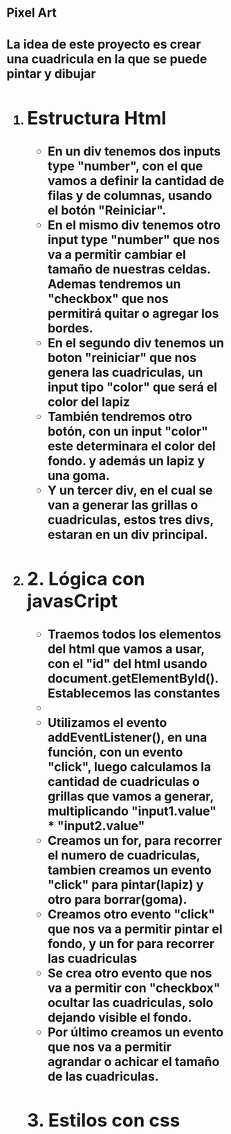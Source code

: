 <h1>Pixel Art<h1>
<p>La idea de este proyecto es crear una cuadricula en la que se puede pintar y dibujar</p>
<ol>
<li><h2>Estructura Html</h2></li>
<ul>
<li>En un div tenemos dos inputs type "number", con el que vamos a definir la cantidad de filas y de columnas, usando el botón "Reiniciar".</li>
<li>En el mismo div tenemos otro input type "number" que nos va a permitir cambiar el tamaño de nuestras celdas. Ademas tendremos un "checkbox" que nos permitirá quitar o agregar los bordes.</li>
<li>En el segundo div tenemos un boton "reiniciar" que nos genera las cuadriculas, un input tipo "color" que será el color del lapiz</li>
<li>También tendremos otro botón, con un input "color" este determinara el color del fondo. y además un lapiz y una goma.</li>
<li>Y un tercer div, en el cual se van a generar las grillas o cuadriculas, estos tres divs, estaran en un div principal.</li>
</ul>

<li><h2>2. Lógica con javasCript</h2></li>
<ul>
<li>Traemos todos los elementos del html que vamos a usar, con el "id" del html usando document.getElementById(). Establecemos las constantes<li>
<li>Utilizamos el evento addEventListener(), en una función, con un evento "click", luego calculamos la cantidad de cuadriculas o grillas que vamos a generar, multiplicando "input1.value" * "input2.value"</li>
<li>Creamos un for, para recorrer el numero de cuadriculas, tambien creamos un evento "click" para pintar(lapiz) y otro para borrar(goma).</li>
<li>Creamos otro evento "click" que nos va a permitir pintar el fondo, y un for para recorrer las cuadriculas</li>
<li>Se crea otro evento que nos va a permitir con "checkbox" ocultar las cuadriculas, solo dejando visible el fondo.</li>
<li>Por último creamos un evento que nos va a permitir agrandar o achicar el tamaño de las cuadriculas.</li>
</ul>
<h2>3. Estilos con css<h2>
</ol>
